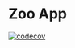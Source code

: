 # Zoo App

[![codecov](https://codecov.io/gh/voop87/ZooApp/branch/master/graph/badge.svg?token=SKVQ8OAQG5)](https://codecov.io/gh/voop87/ZooApp)